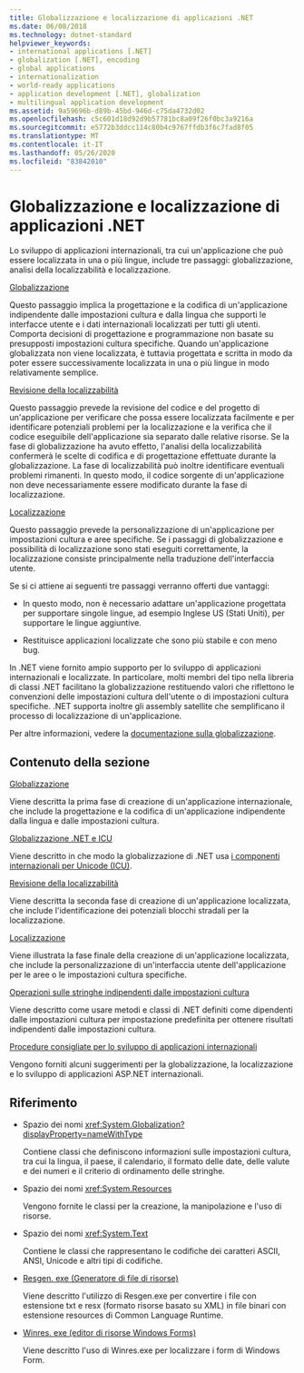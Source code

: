 ```yaml
---
title: Globalizzazione e localizzazione di applicazioni .NET
ms.date: 06/08/2018
ms.technology: dotnet-standard
helpviewer_keywords:
- international applications [.NET]
- globalization [.NET], encoding
- global applications
- internationalization
- world-ready applications
- application development [.NET], globalization
- multilingual application development
ms.assetid: 9a59696b-d89b-45bd-946d-c75da4732d02
ms.openlocfilehash: c5c601d18d92d9b57781bc8a09f26f0bc3a9216a
ms.sourcegitcommit: e5772b3ddcc114c80b4c9767ffdb3f6c7fad8f05
ms.translationtype: MT
ms.contentlocale: it-IT
ms.lasthandoff: 05/26/2020
ms.locfileid: "83842010"
---
```

# <a name="globalizing-and-localizing-net-applications"></a>Globalizzazione e localizzazione di applicazioni .NET

Lo sviluppo di applicazioni internazionali, tra cui un'applicazione che può essere localizzata in una o più lingue, include tre passaggi: globalizzazione, analisi della localizzabilità e localizzazione.

[Globalizzazione](globalization.md)

Questo passaggio implica la progettazione e la codifica di un'applicazione indipendente dalle impostazioni cultura e dalla lingua che supporti le interfacce utente e i dati internazionali localizzati per tutti gli utenti. Comporta decisioni di progettazione e programmazione non basate su presupposti impostazioni cultura specifiche. Quando un'applicazione globalizzata non viene localizzata, è tuttavia progettata e scritta in modo da poter essere successivamente localizzata in una o più lingue in modo relativamente semplice.

[Revisione della localizzabilità](localizability-review.md)

Questo passaggio prevede la revisione del codice e del progetto di un'applicazione per verificare che possa essere localizzata facilmente e per identificare potenziali problemi per la localizzazione e la verifica che il codice eseguibile dell'applicazione sia separato dalle relative risorse. Se la fase di globalizzazione ha avuto effetto, l'analisi della localizzabilità confermerà le scelte di codifica e di progettazione effettuate durante la globalizzazione. La fase di localizzabilità può inoltre identificare eventuali problemi rimanenti. In questo modo, il codice sorgente di un'applicazione non deve necessariamente essere modificato durante la fase di localizzazione.

[Localizzazione](localization.md)

Questo passaggio prevede la personalizzazione di un'applicazione per impostazioni cultura e aree specifiche. Se i passaggi di globalizzazione e possibilità di localizzazione sono stati eseguiti correttamente, la localizzazione consiste principalmente nella traduzione dell'interfaccia utente.

Se si ci attiene ai seguenti tre passaggi verranno offerti due vantaggi:

- In questo modo, non è necessario adattare un'applicazione progettata per supportare singole lingue, ad esempio Inglese US (Stati Uniti), per supportare le lingue aggiuntive.

- Restituisce applicazioni localizzate che sono più stabile e con meno bug.

In .NET viene fornito ampio supporto per lo sviluppo di applicazioni internazionali e localizzate. In particolare, molti membri del tipo nella libreria di classi .NET facilitano la globalizzazione restituendo valori che riflettono le convenzioni delle impostazioni cultura dell'utente o di impostazioni cultura specifiche. .NET supporta inoltre gli assembly satellite che semplificano il processo di localizzazione di un'applicazione.

Per altre informazioni, vedere la [documentazione sulla globalizzazione](/globalization/).

## <a name="in-this-section"></a>Contenuto della sezione

[Globalizzazione](globalization.md)

Viene descritta la prima fase di creazione di un'applicazione internazionale, che include la progettazione e la codifica di un'applicazione indipendente dalla lingua e dalle impostazioni cultura.

[Globalizzazione .NET e ICU](globalization-icu.md)

Viene descritto in che modo la globalizzazione di .NET usa [i componenti internazionali per Unicode (ICU)](http://site.icu-project.org/home).

[Revisione della localizzabilità](localizability-review.md)

Viene descritta la seconda fase di creazione di un'applicazione localizzata, che include l'identificazione dei potenziali blocchi stradali per la localizzazione.

[Localizzazione](localization.md)

Viene illustrata la fase finale della creazione di un'applicazione localizzata, che include la personalizzazione di un'interfaccia utente dell'applicazione per le aree o le impostazioni cultura specifiche.

[Operazioni sulle stringhe indipendenti dalle impostazioni cultura](culture-insensitive-string-operations.md)

Viene descritto come usare metodi e classi di .NET definiti come dipendenti dalle impostazioni cultura per impostazione predefinita per ottenere risultati indipendenti dalle impostazioni cultura.

[Procedure consigliate per lo sviluppo di applicazioni internazionali](best-practices-for-developing-world-ready-apps.md)

Vengono forniti alcuni suggerimenti per la globalizzazione, la localizzazione e lo sviluppo di applicazioni ASP.NET internazionali.

## <a name="reference"></a>Riferimento

- Spazio dei nomi <xref:System.Globalization?displayProperty=nameWithType>

   Contiene classi che definiscono informazioni sulle impostazioni cultura, tra cui la lingua, il paese, il calendario, il formato delle date, delle valute e dei numeri e il criterio di ordinamento delle stringhe.

- Spazio dei nomi <xref:System.Resources>

   Vengono fornite le classi per la creazione, la manipolazione e l'uso di risorse.

- Spazio dei nomi <xref:System.Text>

   Contiene le classi che rappresentano le codifiche dei caratteri ASCII, ANSI, Unicode e altri tipi di codifiche.

- [Resgen. exe (Generatore di file di risorse)](../../../docs/framework/tools/resgen-exe-resource-file-generator.md)

   Viene descritto l'utilizzo di Resgen.exe per convertire i file con estensione txt e resx (formato risorse basato su XML) in file binari con estensione resources di Common Language Runtime.

- [Winres. exe (editor di risorse Windows Forms)](../../../docs/framework/tools/winres-exe-windows-forms-resource-editor.md)

   Viene descritto l'uso di Winres.exe per localizzare i form di Windows Form.
